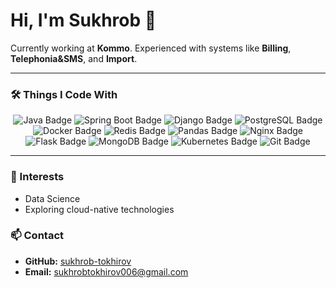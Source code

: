 # Hi, I'm Sukhrob 👋

Currently working at **Kommo**. Experienced with systems like **Billing**, **Telephonia&SMS**, and **Import**.

---

### 🛠️ Things I Code With

<div align="center">
  <img src="https://img.shields.io/badge/Java-Expert-blue?style=for-the-badge&logo=java&logoColor=white" alt="Java Badge" />
  <img src="https://img.shields.io/badge/Spring%20Boot-Expert-brightgreen?style=for-the-badge&logo=spring&logoColor=white" alt="Spring Boot Badge" />
  <img src="https://img.shields.io/badge/Django-Intermediate-green?style=for-the-badge&logo=django&logoColor=white" alt="Django Badge" />
  <img src="https://img.shields.io/badge/PostgreSQL-Expert-blue?style=for-the-badge&logo=postgresql&logoColor=white" alt="PostgreSQL Badge" />
  <img src="https://img.shields.io/badge/Docker-Advanced-blue?style=for-the-badge&logo=docker&logoColor=white" alt="Docker Badge" />
  <img src="https://img.shields.io/badge/Redis-Intermediate-red?style=for-the-badge&logo=redis&logoColor=white" alt="Redis Badge" />
  <img src="https://img.shields.io/badge/Pandas-Data%20Science-blue?style=for-the-badge&logo=pandas&logoColor=white" alt="Pandas Badge" />
  <img src="https://img.shields.io/badge/Nginx-Advanced-green?style=for-the-badge&logo=nginx&logoColor=white" alt="Nginx Badge" />
  <img src="https://img.shields.io/badge/Flask-Intermediate-black?style=for-the-badge&logo=flask&logoColor=white" alt="Flask Badge" />
  <img src="https://img.shields.io/badge/MongoDB-Intermediate-brightgreen?style=for-the-badge&logo=mongodb&logoColor=white" alt="MongoDB Badge" />
  <img src="https://img.shields.io/badge/Kubernetes-Intermediate-blue?style=for-the-badge&logo=kubernetes&logoColor=white" alt="Kubernetes Badge" />
  <img src="https://img.shields.io/badge/Git-Expert-orange?style=for-the-badge&logo=git&logoColor=white" alt="Git Badge" />
</div>

---

### 🌱 Interests
- Data Science
- Exploring cloud-native technologies

### 📫 Contact
- **GitHub:** [sukhrob-tokhirov](https://github.com/sukhrob-tokhirov)
- **Email:** sukhrobtokhirov006@gmail.com
